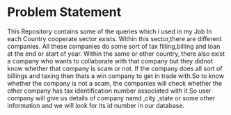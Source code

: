 # Problem Statement
This Repository contains some of the queries which i used in my Job
In each Country cooperate sector exists. Within this sector,there are different companies. 
All these companies do some sort of tax filling,billing and loan at the end or start of year. 
Within the same or other country, there also exist a company who wants to collaborate with that company but they didnot know whether that company is scam or not.
If the company does all sort of billings and taxing then thats a win company to get in trade with.So to know whether the company is not a scam,
the companies will check whether the other company has tax identification number associated with it.So user company will give us details of company namd ,city ,state 
or some other information and we will look for its id number in our database.
